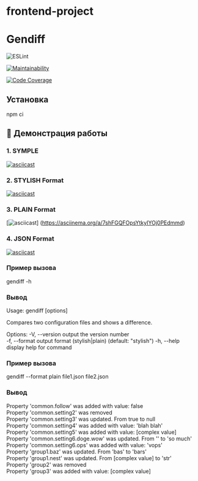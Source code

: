 # frontend-project

# Gendiff
![ESLint](https://github.com/Marinaweb86/frontend-project/workflows/CI/badge.svg?branch=main&event=push&job=lint)  
 
[![Maintainability](https://qlty.sh/badges/291e0b7f-a3f4-42ca-a436-8fb27a13b773/maintainability.svg)](https://qlty.sh/gh/Marinaweb86/projects/frontend-project)   

[![Code Coverage](https://qlty.sh/badges/291e0b7f-a3f4-42ca-a436-8fb27a13b773/test_coverage.svg)](https://qlty.sh/gh/Marinaweb86/projects/frontend-project)

## Установка
npm ci  


## 🎥 Демонстрация работы

### 1. SYMPLE 
 [![asciicast](https://asciinema.org/a/FxvoBKs6H0olTN9Xr4GN54Pta.svg)](https://asciinema.org/a/FxvoBKs6H0olTN9Xr4GN54Pta)

### 2. STYLISH Format
 [![asciicast](https://asciinema.org/a/PTEkmL9zWvyBB6QUXPAzr1ciZ.svg)](https://asciinema.org/a/PTEkmL9zWvyBB6QUXPAzr1ciZ)

### 3. PLAIN Format
 [![asciicast](https://asciinema.org/a/7shFGQFOpsYtkyIYOj0PEdmmd.svg)]
 (https://asciinema.org/a/7shFGQFOpsYtkyIYOj0PEdmmd)

### 4. JSON Format
 [![asciicast](https://asciinema.org/a/k2vvJt9zwN0QCGC8GOlmBZcAi.svg)](https://asciinema.org/a/k2vvJt9zwN0QCGC8GOlmBZcAi)

### Пример вызова
gendiff -h

### Вывод 
Usage: gendiff [options] <filepath1> <filepath2>  

Compares two configuration files and shows a difference.  

Options:
  -V, --version        output the version number  
  -f, --format <type>  output format (stylish|plain) (default:   "stylish")
  -h, --help           display help for command  


### Пример вызова
gendiff --format plain file1.json file2.json

### Вывод 
Property 'common.follow' was added with value: false  
Property 'common.setting2' was removed  
Property 'common.setting3' was updated. From true to null  
Property 'common.setting4' was added with value: 'blah blah'  
Property 'common.setting5' was added with value: [complex value]  
Property 'common.setting6.doge.wow' was updated. From '' to 'so much'  
Property 'common.setting6.ops' was added with value: 'vops'  
Property 'group1.baz' was updated. From 'bas' to 'bars'  
Property 'group1.nest' was updated. From [complex value] to 'str'  
Property 'group2' was removed  
Property 'group3' was added with value: [complex value]  
